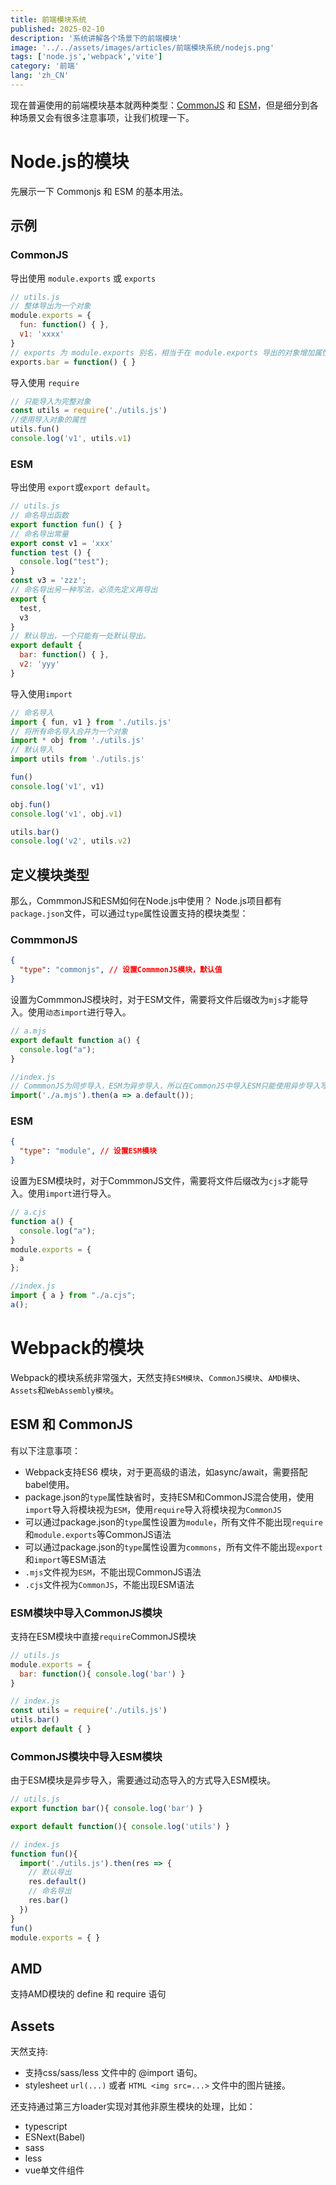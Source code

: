```yaml
---
title: 前端模块系统
published: 2025-02-10
description: '系统讲解各个场景下的前端模块'
image: '../../assets/images/articles/前端模块系统/nodejs.png'
tags: ['node.js','webpack','vite']
category: '前端'
lang: 'zh_CN'
---
```


现在普遍使用的前端模块基本就两种类型：[CommonJS](https://nodejs.org/docs/latest-v16.x/api/modules.html) 和 [ESM](https://nodejs.org/docs/latest-v16.x/api/esm.html)，但是细分到各种场景又会有很多注意事项，让我们梳理一下。


# Node.js的模块

先展示一下 Commonjs 和 ESM 的基本用法。
## 示例
### CommonJS

导出使用 `module.exports` 或 `exports`
```js
// utils.js
// 整体导出为一个对象
module.exports = {
  fun: function() { },
  v1: 'xxxx'
}
// exports 为 module.exports 别名，相当于在 module.exports 导出的对象增加属性
exports.bar = function() { }
```

导入使用 `require`
```js
// 只能导入为完整对象
const utils = require('./utils.js')
//使用导入对象的属性
utils.fun()
console.log('v1', utils.v1)
```

### ESM

导出使用 `export`或`export default`。
```js
// utils.js
// 命名导出函数
export function fun() { }
// 命名导出常量
export const v1 = 'xxx'
function test () {
  console.log("test");
}
const v3 = 'zzz';
// 命名导出另一种写法，必须先定义再导出
export {
  test,
  v3
}
// 默认导出，一个只能有一处默认导出。
export default {
  bar: function() { },
  v2: 'yyy'
}
```

导入使用`import`
```js
// 命名导入
import { fun, v1 } from './utils.js'
// 将所有命名导入合并为一个对象
import * obj from './utils.js'
// 默认导入
import utils from './utils.js'

fun()
console.log('v1', v1)

obj.fun()
console.log('v1', obj.v1)

utils.bar()
console.log('v2', utils.v2)
```

## 定义模块类型

那么，CommmonJS和ESM如何在Node.js中使用？
Node.js项目都有`package.json`文件，可以通过`type`属性设置支持的模块类型：
### CommmonJS
```json
{
  "type": "commonjs", // 设置CommmonJS模块，默认值  
}
```
设置为CommmonJS模块时，对于ESM文件，需要将文件后缀改为`mjs`才能导入。使用`动态import`进行导入。
```js
// a.mjs
export default function a() {
  console.log("a");
}
```
```js
//index.js
// CommmonJS为同步导入，ESM为异步导入，所以在CommonJS中导入ESM只能使用异步导入写法
import('./a.mjs').then(a => a.default());
```

### ESM
```json
{
  "type": "module", // 设置ESM模块
}
```
设置为ESM模块时，对于CommmonJS文件，需要将文件后缀改为`cjs`才能导入。使用`import`进行导入。

```js
// a.cjs
function a() {
  console.log("a");
}
module.exports = {
  a
};

```
```js
//index.js
import { a } from "./a.cjs";
a();
```

# Webpack的模块
Webpack的模块系统非常强大，天然支持`ESM模块`、`CommonJS模块`、`AMD模块`、`Assets`和`WebAssembly模块`。

## ESM 和 CommonJS
有以下注意事项：
* Webpack支持ES6 模块，对于更高级的语法，如async/await，需要搭配babel使用。
* package.json的`type`属性缺省时，支持ESM和CommonJS混合使用，使用`import`导入将模块视为`ESM`，使用`require`导入将模块视为`CommonJS`
* 可以通过package.json的`type`属性设置为`module`，所有文件不能出现`require`和`module.exports`等CommonJS语法
* 可以通过package.json的`type`属性设置为`commons`，所有文件不能出现`export`和`import`等ESM语法
* `.mjs`文件视为`ESM`，不能出现CommonJS语法
*  `.cjs`文件视为`CommonJS`，不能出现ESM语法

### ESM模块中导入CommonJS模块
支持在ESM模块中直接`require`CommonJS模块
```js
// utils.js
module.exports = {
  bar: function(){ console.log('bar') }
}
```

```js
// index.js
const utils = require('./utils.js')
utils.bar()
export default { }
```

### CommonJS模块中导入ESM模块
由于ESM模块是异步导入，需要通过动态导入的方式导入ESM模块。
```js
// utils.js
export function bar(){ console.log('bar') }

export default function(){ console.log('utils') }
```
```js
// index.js
function fun(){
  import('./utils.js').then(res => {
    // 默认导出
    res.default()
    // 命名导出
    res.bar()
  })
}
fun()
module.exports = { }
```

## AMD
支持AMD模块的 define 和 require 语句

## Assets
天然支持:
* 支持css/sass/less 文件中的 @import 语句。
* stylesheet `url(...)` 或者 `HTML <img src=...>` 文件中的图片链接。

还支持通过第三方loader实现对其他非原生模块的处理，比如：
* typescript
* ESNext(Babel)
* sass
* less
* vue单文件组件



